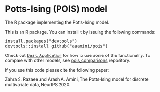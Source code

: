 # Potts-Ising (POIS) model
The R package implementing the Potts-Ising model.

This is an R package. You can install it by issuing the following commands:
<pre>
install.packages("devtools")
devtools::install_github("aaamini/pois")
</pre>

Check out [Basic Application](https://aaamini.github.io/pois/articles/basic-app.html) for how to use some of the functionality. To compare with other models, see [pois_comparisons](https://github.com/aaamini/pois_comparisons) repository.

If you use this code please cite the following paper:

Zahra S. Razaee and Arash A. Amini, The Potts-Ising model for discrete multivariate data, NeurIPS 2020.

